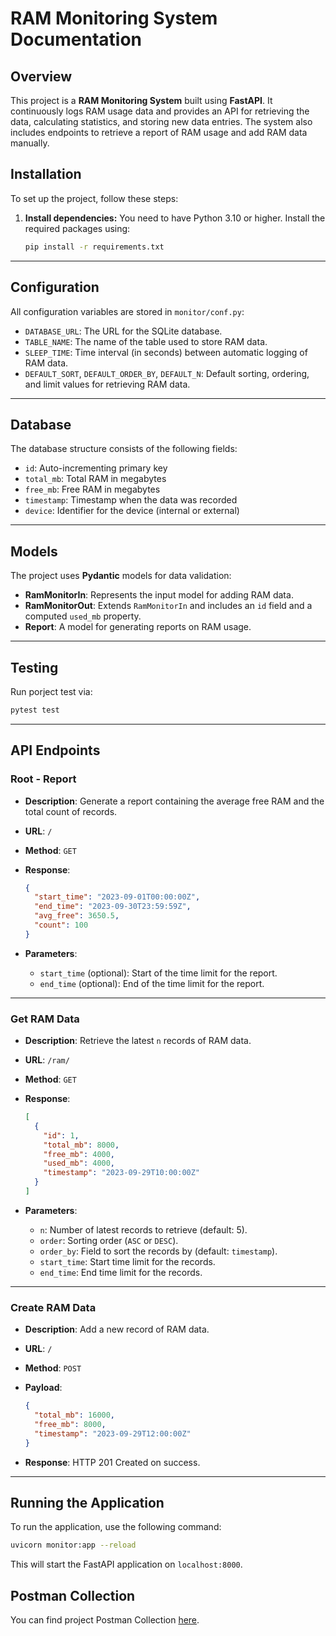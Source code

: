 # RAM Monitoring System Documentation

## Overview

This project is a **RAM Monitoring System** built using **FastAPI**. It continuously logs RAM usage data and provides an API for retrieving the data, calculating statistics, and storing new data entries. The system also includes endpoints to retrieve a report of RAM usage and add RAM data manually.

## Installation

To set up the project, follow these steps:

1. **Install dependencies:**
   You need to have Python 3.10 or higher. Install the required packages using:

   ```bash
   pip install -r requirements.txt
   ```

---

## Configuration

All configuration variables are stored in `monitor/conf.py`:

- `DATABASE_URL`: The URL for the SQLite database.
- `TABLE_NAME`: The name of the table used to store RAM data.
- `SLEEP_TIME`: Time interval (in seconds) between automatic logging of RAM data.
- `DEFAULT_SORT`, `DEFAULT_ORDER_BY`, `DEFAULT_N`: Default sorting, ordering, and limit values for retrieving RAM data.

---

## Database

The database structure consists of the following fields:

- `id`: Auto-incrementing primary key
- `total_mb`: Total RAM in megabytes
- `free_mb`: Free RAM in megabytes
- `timestamp`: Timestamp when the data was recorded
- `device`: Identifier for the device (internal or external)

---

## Models

The project uses **Pydantic** models for data validation:

- **RamMonitorIn**: Represents the input model for adding RAM data.
- **RamMonitorOut**: Extends `RamMonitorIn` and includes an `id` field and a computed `used_mb` property.
- **Report**: A model for generating reports on RAM usage.

---

## Testing

Run porject test via:

```bash
pytest test
```

---

## API Endpoints

### Root - Report

- **Description**: Generate a report containing the average free RAM and the total count of records.
- **URL**: `/`
- **Method**: `GET`
- **Response**:

  ```json
  {
    "start_time": "2023-09-01T00:00:00Z",
    "end_time": "2023-09-30T23:59:59Z",
    "avg_free": 3650.5,
    "count": 100
  }
  ```

- **Parameters**:
  - `start_time` (optional): Start of the time limit for the report.
  - `end_time` (optional): End of the time limit for the report.

---

### Get RAM Data

- **Description**: Retrieve the latest `n` records of RAM data.
- **URL**: `/ram/`
- **Method**: `GET`
- **Response**:

  ```json
  [
    {
      "id": 1,
      "total_mb": 8000,
      "free_mb": 4000,
      "used_mb": 4000,
      "timestamp": "2023-09-29T10:00:00Z"
    }
  ]
  ```

- **Parameters**:
  - `n`: Number of latest records to retrieve (default: 5).
  - `order`: Sorting order (`ASC` or `DESC`).
  - `order_by`: Field to sort the records by (default: `timestamp`).
  - `start_time`: Start time limit for the records.
  - `end_time`: End time limit for the records.

---

### Create RAM Data

- **Description**: Add a new record of RAM data.
- **URL**: `/`
- **Method**: `POST`
- **Payload**:

  ```json
  {
    "total_mb": 16000,
    "free_mb": 8000,
    "timestamp": "2023-09-29T12:00:00Z"
  }
  ```

- **Response**: HTTP 201 Created on success.

---

## Running the Application

To run the application, use the following command:

```bash
uvicorn monitor:app --reload
```

This will start the FastAPI application on `localhost:8000`.

## Postman Collection

You can find project Postman Collection [here](https://lunar-crescent-604002.postman.co/workspace/hi~42345065-0ef2-4ead-ae24-83545f605834/collection/31890069-a8c640df-e5b3-4924-93da-c6cd5d8a3a4f?action=share&creator=31890069).
